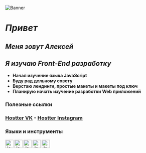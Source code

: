 ![Banner](https://2.downloader.disk.yandex.ru/preview/f84ddcb727e2c75e9d9e17b600db925d8f8f4a3916d4488e53f2c58fe93ea543/inf/E1p-0-FGB6THcv8XI-7PtC8TDjB4taqUsKdsnz4TUB_JyTGo2AcsEdMujVy3gTbDfApNjiNDKNPRtqprE_ie7Q%3D%3D?uid=1155671339&filename=Screenshot_8.png&disposition=inline&hash=&limit=0&content_type=image%2Fpng&owner_uid=1155671339&tknv=v2&size=1903x1007)

# ***Привет***
## ***Меня зовут Алексей***
## ***Я изучаю Front-End разработку***

- **Начал изучение языка JavaScript**
- **Буду рад дельному совету**
- **Верстаю лендинги, простые макеты и макеты под ключ**
- **Планирую начать изучение разработки Web приложений**

### Полезные ссылки
### [Hostter VK](https://vk.com/alekseysich) - [Hostter Instagram](https://www.instagram.com/alekseysich/)

### **Языки и инструменты**

<img align="left" alt="JavaScript" width="26px" src="https://cdn-icons-png.flaticon.com/128/5968/5968292.png">
<img align="left" alt="JavaScript" width="26px" src="https://cdn-icons-png.flaticon.com/128/174/174854.png">
<img align="left" alt="JavaScript" width="26px" src="https://cdn-icons-png.flaticon.com/128/732/732190.png">
<img align="left" alt="JavaScript" width="26px" src="https://cdn-icons-png.flaticon.com/128/1126/1126012.png">
<img align="left" alt="JavaScript" width="26px" src="https://cdn-icons-png.flaticon.com/128/5968/5968672.png">
